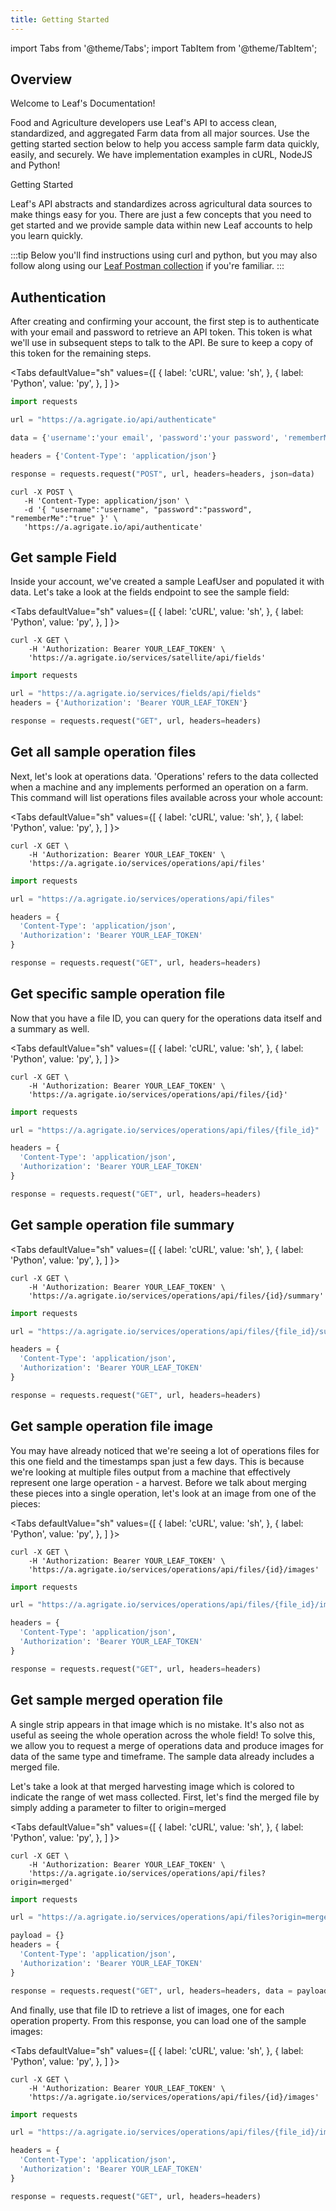 ```yaml
---
title: Getting Started
---
```


import Tabs from '@theme/Tabs';
import TabItem from '@theme/TabItem';

## Overview

Welcome to Leaf's Documentation!

Food and Agriculture developers use Leaf's API to access clean, standardized,
and aggregated Farm data from all major sources. Use the  getting started
section below  to help you access sample farm data quickly, easily, and securely.
We have implementation examples in cURL, NodeJS and Python!

Getting Started

Leaf's API abstracts and standardizes across agricultural data sources to make
things easy for you. There are just a few concepts that you need to get started
and we provide sample data within new Leaf accounts to help you learn quickly.


:::tip
Below you'll find instructions using curl and python, but you may also follow
along using our [Leaf Postman collection](https://github.com/Leaf-Agriculture/Leaf-quickstart-Postman-collection)
if you're familiar.
:::

## Authentication
After creating and confirming your account, the first step is to authenticate with your email and password to retrieve an API token. This token is what we'll use in subsequent steps to talk to the API. Be sure to keep a copy of this token for the remaining steps.


<Tabs
  defaultValue="sh"
  values={[
    { label: 'cURL', value: 'sh', },
    { label: 'Python', value: 'py', },
  ]
}>

  <TabItem value="py">

  ```py
  import requests

  url = "https://a.agrigate.io/api/authenticate"

  data = {'username':'your email', 'password':'your password', 'rememberMe':'true'}

  headers = {'Content-Type': 'application/json'}

  response = requests.request("POST", url, headers=headers, json=data)
  ```

  </TabItem>
  <TabItem value="sh">

  ```shell
  curl -X POST \
     -H 'Content-Type: application/json' \
     -d '{ "username":"username", "password":"password", "rememberMe":"true" }' \
     'https://a.agrigate.io/api/authenticate'
  ```

  </TabItem>
</Tabs>

## Get sample Field
Inside your account, we've created a sample LeafUser and populated it with data.
Let's take a look at the fields endpoint to see the sample field:

<Tabs
  defaultValue="sh"
  values={[
    { label: 'cURL', value: 'sh', },
    { label: 'Python', value: 'py', },
  ]
}>

  <TabItem value="sh">

  ```shell
  curl -X GET \
      -H 'Authorization: Bearer YOUR_LEAF_TOKEN' \
      'https://a.agrigate.io/services/satellite/api/fields'
  ```

  </TabItem>

  <TabItem value="py">

  ```py
  import requests

  url = "https://a.agrigate.io/services/fields/api/fields"
  headers = {'Authorization': 'Bearer YOUR_LEAF_TOKEN'}

  response = requests.request("GET", url, headers=headers)
  ```

  </TabItem>
</Tabs>

## Get all sample operation files
Next, let's look at operations data. 'Operations' refers to the data collected
when a machine and any implements performed an operation on a farm. This command
will list operations files available across your whole account:

<Tabs
  defaultValue="sh"
  values={[
    { label: 'cURL', value: 'sh', },
    { label: 'Python', value: 'py', },
  ]
}>

  <TabItem value="sh">

  ```shell
  curl -X GET \
      -H 'Authorization: Bearer YOUR_LEAF_TOKEN' \
      'https://a.agrigate.io/services/operations/api/files'
  ```

  </TabItem>
  <TabItem value="py">

  ```py
  import requests

  url = "https://a.agrigate.io/services/operations/api/files"

  headers = {
    'Content-Type': 'application/json',
    'Authorization': 'Bearer YOUR_LEAF_TOKEN'
  }

  response = requests.request("GET", url, headers=headers)
  ```

  </TabItem>
</Tabs>

## Get specific sample operation file
Now that you have a file ID, you can query for the operations data itself and a
summary as well.

<Tabs
  defaultValue="sh"
  values={[
    { label: 'cURL', value: 'sh', },
    { label: 'Python', value: 'py', },
  ]
}>

  <TabItem value="sh">

  ```shell
  curl -X GET \
      -H 'Authorization: Bearer YOUR_LEAF_TOKEN' \
      'https://a.agrigate.io/services/operations/api/files/{id}'
  ```

  </TabItem>
  <TabItem value="py">

  ```py
  import requests

  url = "https://a.agrigate.io/services/operations/api/files/{file_id}"

  headers = {
    'Content-Type': 'application/json',
    'Authorization': 'Bearer YOUR_LEAF_TOKEN'
  }

  response = requests.request("GET", url, headers=headers)
  ```

  </TabItem>

</Tabs>



## Get sample operation file summary

<Tabs
  defaultValue="sh"
  values={[
    { label: 'cURL', value: 'sh', },
    { label: 'Python', value: 'py', },
  ]
}>

  <TabItem value="sh">

  ```shell
  curl -X GET \
      -H 'Authorization: Bearer YOUR_LEAF_TOKEN' \
      'https://a.agrigate.io/services/operations/api/files/{id}/summary'
  ```

  </TabItem>
  <TabItem value="py">

  ```py
  import requests

  url = "https://a.agrigate.io/services/operations/api/files/{file_id}/summary"

  headers = {
    'Content-Type': 'application/json',
    'Authorization': 'Bearer YOUR_LEAF_TOKEN'
  }

  response = requests.request("GET", url, headers=headers)
  ```

  </TabItem>
</Tabs>


## Get sample operation file image
You may have already noticed that we're seeing a lot of operations files for
this one field and the timestamps span just a few days. This is because we're
looking at multiple files output from a machine that effectively represent one
large operation - a harvest. Before we talk about merging these pieces into a
single operation, let's look at an image from one of the pieces:

<Tabs
  defaultValue="sh"
  values={[
    { label: 'cURL', value: 'sh', },
    { label: 'Python', value: 'py', },
  ]
}>

  <TabItem value="sh">

  ```shell
  curl -X GET \
      -H 'Authorization: Bearer YOUR_LEAF_TOKEN' \
      'https://a.agrigate.io/services/operations/api/files/{id}/images'
  ```

  </TabItem>
  <TabItem value="py">

  ```py
  import requests

  url = "https://a.agrigate.io/services/operations/api/files/{file_id}/images"

  headers = {
    'Content-Type': 'application/json',
    'Authorization': 'Bearer YOUR_LEAF_TOKEN'
  }

  response = requests.request("GET", url, headers=headers)
  ```

  </TabItem>
</Tabs>

## Get sample merged operation file

A single strip appears in that image which is no mistake. It's also not as
useful as seeing the whole operation across the whole field! To solve this, we
allow you to request a merge of operations data and produce images for data of
the same type and timeframe. The sample data already includes a merged file.

Let's take a look at that merged harvesting image which is colored to indicate
the range of wet mass collected. First, let's find the merged file by simply
adding a parameter to filter to origin=merged

<!-- A single strip appears in that image which is no mistake. It's also not as
useful as seeing the whole operation across the whole field! To solve this,
we automatically merge data and produce images for data of the same type and
timeframe.

Let's take a look at the automatically merged harvesting image which is colored
to indicate the range of wet mass collected. To find the auto-merged files, just
add a parameter to filter to origin=automerged: -->


<Tabs
  defaultValue="sh"
  values={[
    { label: 'cURL', value: 'sh', },
    { label: 'Python', value: 'py', },
  ]
}>

  <TabItem value="sh">

  ```shell
  curl -X GET \
      -H 'Authorization: Bearer YOUR_LEAF_TOKEN' \
      'https://a.agrigate.io/services/operations/api/files?origin=merged'
  ```

  </TabItem>
  <TabItem value="py">

  ```py
  import requests

  url = "https://a.agrigate.io/services/operations/api/files?origin=merged"

  payload = {}
  headers = {
    'Content-Type': 'application/json',
    'Authorization': 'Bearer YOUR_LEAF_TOKEN'
  }

  response = requests.request("GET", url, headers=headers, data = payload)
  ```

  </TabItem>
</Tabs>

And finally, use that file ID to retrieve a list of images, one for each
operation property. From this response, you can load one of the sample images:


<Tabs
  defaultValue="sh"
  values={[
    { label: 'cURL', value: 'sh', },
    { label: 'Python', value: 'py', },
  ]
}>

  <TabItem value="sh">

  ```shell
  curl -X GET \
      -H 'Authorization: Bearer YOUR_LEAF_TOKEN' \
      'https://a.agrigate.io/services/operations/api/files/{id}/images'
  ```

  </TabItem>
  <TabItem value="py">

  ```py
  import requests

  url = "https://a.agrigate.io/services/operations/api/files/{file_id}/images"

  headers = {
    'Content-Type': 'application/json',
    'Authorization': 'Bearer YOUR_LEAF_TOKEN'
  }

  response = requests.request("GET", url, headers=headers)
  ```

  </TabItem>
</Tabs>
